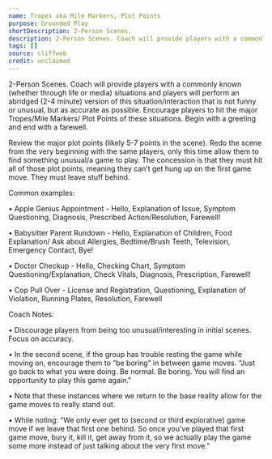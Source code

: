 ```yaml
---
name: Tropes aka Mile Markers, Plot Points
purpose: Grounded Play
shortDescription: 2-Person Scenes.
description: 2-Person Scenes. Coach will provide players with a commonly known (whether through life or media) situations and players will perform an abridged (2-4 minute) version of this situation/interaction that is not funny or unusual, but as accurate as possible.
tags: []
source: cliffweb
credit: unclaimed
---
```


2-Person Scenes. Coach will provide players with a commonly known (whether through life or media) situations and players will perform an abridged (2-4 minute) version of this situation/interaction that is not funny or unusual, but as accurate as possible. Encourage players to hit the major Tropes/Mile Markers/ Plot Points of these situations. Begin with a greeting and end with a farewell.

Review the major plot points (likely 5-7 points in the scene). Redo the scene from the very beginning with the same players, only this time allow them to find something unusual/a game to play. The concession is that they must hit all of those plot points, meaning they can’t get hung up on the first game move. They must leave stuff behind.

Common examples:

• Apple Genius Appointment - Hello, Explanation of Issue, Symptom Questioning, Diagnosis, Prescribed Action/Resolution, Farewell!

• Babysitter Parent Rundown - Hello, Explanation of Children, Food Explanation/ Ask about Allergies, Bedtime/Brush Teeth, Television, Emergency Contact, Bye!

• Doctor Checkup - Hello, Checking Chart, Symptom Questioning/Explanation, Check Vitals, Diagnosis, Prescription, Farewell!

• Cop Pull Over - License and Registration, Questioning, Explanation of Violation, Running Plates, Resolution, Farewell

Coach Notes:

• Discourage players from being too unusual/interesting in initial scenes. Focus on accuracy.

• In the second scene, if the group has trouble resting the game while moving on, encourage them to “be boring” in between game moves. “Just go back to what you were doing. Be normal. Be boring. You will find an opportunity to play this game again."

• Note that these instances where we return to the base reality allow for the game moves to really stand out.

• While noting: “We only ever get to (second or third explorative) game move if we leave that first one behind. So once you’ve played that first game move, bury it, kill it, get away from it, so we actually play the game some more instead of just talking about the very first move.”
